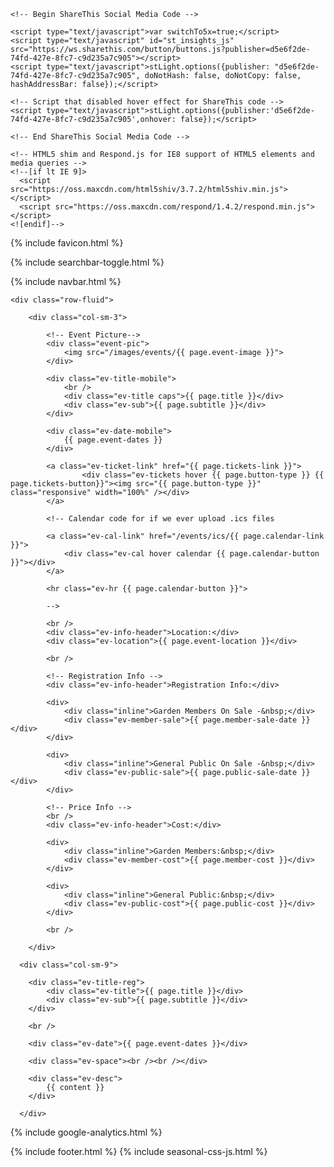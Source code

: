 <!DOCTYPE html>
<html lang="en">
<head>
    <!-- Chrome, Firefox OS, Opera and Vivaldi -->
	<meta name="theme-color" content="#196143">
	<!-- Windows Phone -->
	<meta name="msapplication-navbutton-color" content="#196143">
	<!-- iOS Safari -->
	<meta name="apple-mobile-web-app-status-bar-style" content="#196143">
    <meta charset="utf-8">
    <meta http-equiv="X-UA-Compatible" content="IE=edge">
    <meta name="viewport" content="width=device-width, initial-scale=1">

    <!-- Begin ShareThis Social Media Code -->

	<script type="text/javascript">var switchTo5x=true;</script>
	<script type="text/javascript" id="st_insights_js" src="https://ws.sharethis.com/button/buttons.js?publisher=d5e6f2de-74fd-427e-8fc7-c9d235a7c905"></script>
	<script type="text/javascript">stLight.options({publisher: "d5e6f2de-74fd-427e-8fc7-c9d235a7c905", doNotHash: false, doNotCopy: false, hashAddressBar: false});</script>

	<!-- Script that disabled hover effect for ShareThis code -->
	<script type="text/javascript">stLight.options({publisher:'d5e6f2de-74fd-427e-8fc7-c9d235a7c905',onhover: false});</script>

    <!-- End ShareThis Social Media Code -->

<title>{{ page.title }}</title>


    <!-- HTML5 shim and Respond.js for IE8 support of HTML5 elements and media queries -->
    <!--[if lt IE 9]>
      <script src="https://oss.maxcdn.com/html5shiv/3.7.2/html5shiv.min.js"></script>
      <script src="https://oss.maxcdn.com/respond/1.4.2/respond.min.js"></script>
    <![endif]-->
  {% include favicon.html %}
  <link rel="stylesheet" href="http://maxcdn.bootstrapcdn.com/bootstrap/3.3.5/css/bootstrap.min.css">
  <link rel="stylesheet" type="text/css" href="http://fonts.googleapis.com/css?family=Open+Sans" /> <!-- Font 'Open Sans' Hosted by Google -->
  <script src="https://ajax.googleapis.com/ajax/libs/jquery/2.2.2/jquery.min.js"></script>
  <script src="http://maxcdn.bootstrapcdn.com/bootstrap/3.3.5/js/bootstrap.min.js"></script>
  <link rel="stylesheet" href="/CSS/summer.css?v=1"> <!-- Additional local CSS -->

{% include searchbar-toggle.html %}

</head>
<body>
{% include navbar.html %}

<div id="rbgdefaultbody" class="container-fluid">

<!-- Begin First Column -->
	<div class="row-fluid">

		<div class="col-sm-3">

			<!-- Event Picture-->
			<div class="event-pic">
				<img src="/images/events/{{ page.event-image }}">
			</div>

			<div class="ev-title-mobile">
				<br />
		  	  	<div class="ev-title caps">{{ page.title }}</div>
		  	  	<div class="ev-sub">{{ page.subtitle }}</div>
	  	  	</div>

	  	  	<div class="ev-date-mobile">
				{{ page.event-dates }}
			</div>

			<a class="ev-ticket-link" href="{{ page.tickets-link }}">
					<div class="ev-tickets hover {{ page.button-type }} {{ page.tickets-button}}"><img src="{{ page.button-type }}" class="responsive" width="100%" /></div>
			</a>

			<!-- Calendar code for if we ever upload .ics files

			<a class="ev-cal-link" href="/events/ics/{{ page.calendar-link }}">
				<div class="ev-cal hover calendar {{ page.calendar-button }}"></div>
			</a>

			<hr class="ev-hr {{ page.calendar-button }}">

			-->

			<br />
			<div class="ev-info-header">Location:</div>
			<div class="ev-location">{{ page.event-location }}</div>

			<br />

			<!-- Registration Info -->
			<div class="ev-info-header">Registration Info:</div>

			<div>
				<div class="inline">Garden Members On Sale -&nbsp;</div>
				<div class="ev-member-sale">{{ page.member-sale-date }}</div>
			</div>

			<div>
				<div class="inline">General Public On Sale -&nbsp;</div>
				<div class="ev-public-sale">{{ page.public-sale-date }}</div>
			</div>

			<!-- Price Info -->
			<br />
			<div class="ev-info-header">Cost:</div>

			<div>
				<div class="inline">Garden Members:&nbsp;</div>
				<div class="ev-member-cost">{{ page.member-cost }}</div>
			</div>

			<div>
				<div class="inline">General Public:&nbsp;</div>
				<div class="ev-public-cost">{{ page.public-cost }}</div>
			</div>

			<br />

		</div>
<!-- End First Column -->

<!-- Begin Second Column -->

  	  <div class="col-sm-9">

  	  	<div class="ev-title-reg">
	  	  	<div class="ev-title">{{ page.title }}</div>
	  	  	<div class="ev-sub">{{ page.subtitle }}</div>
  	  	</div>

  	  	<br />

  	  	<div class="ev-date">{{ page.event-dates }}</div>

  	  	<div class="ev-space"><br /><br /></div>

  	  	<div class="ev-desc">
	   		{{ content }}
	   	</div>

  	  </div>

  </div>
<!-- End Second Column -->
</div>

<!-- Go to www.addthis.com/dashboard to customize your tools --> <script type="text/javascript" src="//s7.addthis.com/js/300/addthis_widget.js#pubid=ra-5873c57d776e261e"></script>

<!-- Google Analytics Code -->

{% include google-analytics.html %}

</body>
{% include footer.html %}
{% include seasonal-css-js.html %}
